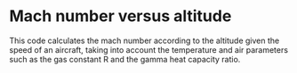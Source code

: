 # **Mach number versus altitude**

This code calculates the mach number according to the altitude given the speed of an aircraft, taking into account the temperature and air parameters such as the gas constant R and the gamma heat capacity ratio.
